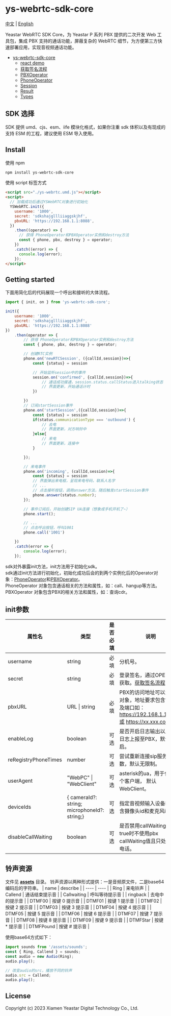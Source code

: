 # ys-webrtc-sdk-core

[中文](./README_zh-CN.md) | [English](./README.md)  

Yeastar WebRTC SDK Core，为 Yeastar P 系列 PBX 提供的二次开发 Web 工具包，集成 PBX 支持的通话功能，屏蔽复杂的 WebRTC 细节，为方便第三方快速部署应用，实现音视频通话功能。

- [ys-webrtc-sdk-core](#ys-webrtc-sdk-core)
    - [react demo](https://codesandbox.io/s/ys-webrtc-sdk-core-use-react-example-z7fq8w?file=/src/App.js)
    - [获取签名流程](./docs/zh-CN/CreateSign.md)
    - [PBXOperator](./docs/zh-CN/PBX.md)
    - [PhoneOperator](./docs/zh-CN/Phone.md)
    - [Session](./docs/zh-CN/Session.md)
    - [Result](./docs/zh-CN/Result.md)
    - [Types](./docs/zh-CN/Types.md)

## SDK 选择

SDK 提供 umd、cjs、esm、iife 模块化格式，如果你注重 sdk 体积以及有现成的支持 ESM 的工程，建议使用 ESM 导入使用。

## Install

使用 npm

```bash
npm install ys-webrtc-sdk-core
```

使用 script 标签方式

```html
<script src="./ys-webrtc.umd.js"></script>
<script>
  // 加载成功后通过YSWebRTC对象进行初始化
  YSWebRTC.init({
    username: '1000',
    secret: 'sdkshajgllliiaggskjhf',
    pbxURL: 'https://192.168.1.1:8088',
  })
    .then((operator) => {
      // 获得 PhoneOperator和PBXOperator实例和destroy方法
      const { phone, pbx, destroy } = operator;
    })
    .catch((error) => {
      console.log(error);
    });
</script>
```

## Getting started

下面用简化后的代码展现一个呼出和接听的大体流程。

```js
import { init, on } from 'ys-webrtc-sdk-core';

init({
    username: '1000',
    secret: 'sdkshajgllliiaggskjhf',
    pbxURL: 'https://192.168.1.1:8088'
})
    .then(operator => {
        // 获得 PhoneOperator和PBXOperator实例和destroy方法
      	const { phone, pbx, destroy } = operator;

        // 创建RTC实例
        phone.on('newRTCSession', ({callId,session})=>{
            const {status} = session

            // 开始监听session中的事件
            session.on('confirmed', {callId,session})=>{
                // 通话成功接通，session.status.callStatus进入talking状态
                // 界面更新，开始通话计时
            })

        })
        // 订阅startSession事件
        phone.on('startSession',({callId,session})=>{
            const {status} = session
            if(status.communicationType === 'outbound') {
                // 去电
                // 界面更新，对方响铃中
            }else{
                // 来电
                // 界面更新，连接中
            }

        });

        // 来电事件
        phone.on('incoming', (callId,session)=>{
            const {status} = session
            // 界面弹出来电框，呈现来电号码，联系人名字
            // ...
            // 点击接听按钮，调用answer方法，随后触发startSession事件
            phone.answer(status.number);
        });

        // 事件订阅后，开始创建SIP UA连接（想象成手机开机了~）
        phone.start();

        // ...
        // 点击呼出按钮，呼叫1001
        phone.call('1001')

    })
    .catch(error => {
        console.log(error);
    });
```
sdk对外暴露init方法，init方法用于初始化sdk。  
sdk通过init方法进行初始化，初始化成功后会的到两个实例化后的Operator对象：[PhoneOperator](./docs/zh-CN/Phone.md)和[PBXOperator](./docs/zh-CN/PBX.md)。  
PhoneOperator 对象包含通话相关的方法和属性，如：call、hangup等方法。  
PBXOperator 对象包含PBX的相关方法和属性，如：查询cdr。  

## init参数  

| 属性名 | 类型 | 是否必填 | 说明 |
| ---- | ---- | ---- | ---- |
| username | string | 必填 | 分机号。 |
| secret | string | 必填 | 登录签名，通过OPEN API获取。[获取签名流程](./docs/zh-CN/CreateSign.md) |
| pbxURL | URL \| string | 必填 | PBX的访问地址可以为URL对象，地址要求包含协议以及端口如：https://192.168.1.1:8088或 https://xx.xxx.com。 |
| enableLog | boolean | 可选 | 是否开启日志输出以及错误日志上报至PBX，默认开启。 |
| reRegistryPhoneTimes | number | 可选 | 尝试重新连接sip服务次数，默认无限制。 |
| userAgent | "WebPC" \| "WebClient" | 可选 | asterisk的ua，用于代表哪个客户端， 默认WebClient。 |
| deviceIds | { cameraId?: string; microphoneId?: string;} | 可选 | 指定音视频输入设备id，包含摄像头id和麦克风id。 |
| disableCallWaiting | boolean | 可选 | 是否禁用callWaiting，为true时不使用pbx callWaiting值且只处理单通电话。 |

## 铃声资源

文件见 **[assets]('./assets')** 目录。
铃声资源以两种形式提供：一是音频原文件，二是base64编码后的字符串。
| name | describe |
| ---- | ---- |
| Ring | 来电铃声 |
| Callend | 通话结束提示音 |
| Callwaiting | 呼叫等待提示音 |
| ringback | 去电中的提示音 |
| DTMF00 | 按键 0 提示音 |
| DTMF01 | 按键 1 提示音 |
| DTMF02 | 按键 2 提示音 |
| DTMF03 | 按键 3 提示音 |
| DTMF04 | 按键 4 提示音 |
| DTMF05 | 按键 5 提示音 |
| DTMF06 | 按键 6 提示音 |
| DTMF07 | 按键 7 提示音 |
| DTMF08 | 按键 8 提示音 |
| DTMF09 | 按键 9 提示音 |
| DTMFStar | 按键 * 提示音 |
| DTMFPound | 按键 # 提示音 |

使用base64方式如下：
```js
import sounds from '/assets/sounds';
const { Ring, Callend } = sounds;
const audio = new Audio(Ring);
audio.play();

// 改变audio的src，播放不同的铃声
audio.src = Callend;
audio.play();
```

## License

Copyright (c) 2023 Xiamen Yeastar Digital Technology Co., Ltd.
